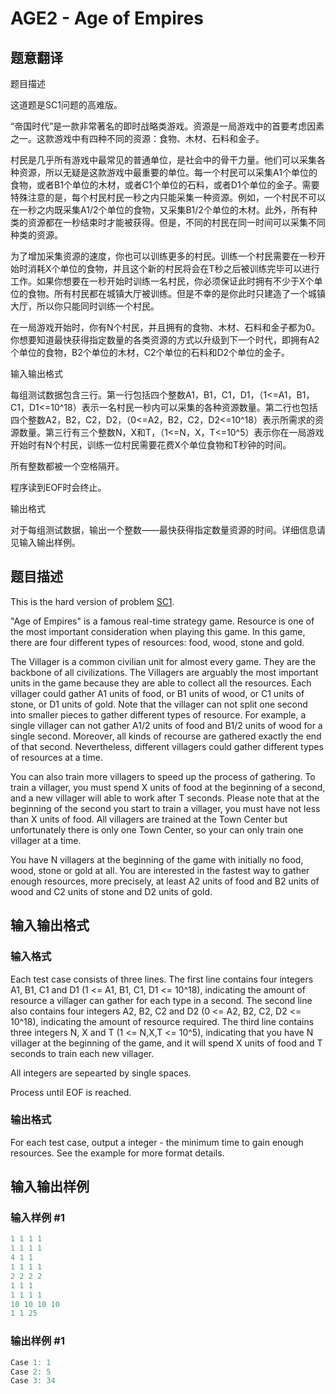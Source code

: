 # AGE2 - Age of Empires

## 题意翻译

题目描述

这道题是SC1问题的高难版。

“帝国时代”是一款非常著名的即时战略类游戏。资源是一局游戏中的首要考虑因素之一。这款游戏中有四种不同的资源：食物、木材、石料和金子。

村民是几乎所有游戏中最常见的普通单位，是社会中的骨干力量。他们可以采集各种资源，所以无疑是这款游戏中最重要的单位。每一个村民可以采集A1个单位的食物，或者B1个单位的木材，或者C1个单位的石料，或者D1个单位的金子。需要特殊注意的是，每个村民村民一秒之内只能采集一种资源。例如，一个村民不可以在一秒之内既采集A1/2个单位的食物，又采集B1/2个单位的木材。此外，所有种类的资源都在一秒结束时才能被获得。但是，不同的村民在同一时间可以采集不同种类的资源。

为了增加采集资源的速度，你也可以训练更多的村民。训练一个村民需要在一秒开始时消耗X个单位的食物，并且这个新的村民将会在T秒之后被训练完毕可以进行工作。如果你想要在一秒开始时训练一名村民，你必须保证此时拥有不少于X个单位的食物。所有村民都在城镇大厅被训练。但是不幸的是你此时只建造了一个城镇大厅，所以你只能同时训练一个村民。

在一局游戏开始时，你有N个村民，并且拥有的食物、木材、石料和金子都为0。你想要知道最快获得指定数量的各类资源的方式以升级到下一个时代，即拥有A2个单位的食物，B2个单位的木材，C2个单位的石料和D2个单位的金子。

输入输出格式

每组测试数据包含三行。第一行包括四个整数A1，B1，C1，D1，（1<=A1，B1，C1，D1<=10^18）表示一名村民一秒内可以采集的各种资源数量。第二行也包括四个整数A2，B2，C2，D2，（0<=A2，B2，C2，D2<=10^18）表示所需求的资源数量。第三行有三个整数N，X和T，（1<=N，X，T<=10^5）表示你在一局游戏开始时有N个村民，训练一位村民需要花费X个单位食物和T秒钟的时间。

所有整数都被一个空格隔开。

程序读到EOF时会终止。

输出格式

对于每组测试数据，输出一个整数——最快获得指定数量资源的时间。详细信息请见输入输出样例。

## 题目描述

This is the hard version of problem [SC1](../SC1).

"Age of Empires" is a famous real-time strategy game. Resource is one of the most important consideration when playing this game. In this game, there are four different types of resources: food, wood, stone and gold.

The Villager is a common civilian unit for almost every game. They are the backbone of all civilizations. The Villagers are arguably the most important units in the game because they are able to collect all the resources. Each villager could gather A1 units of food, or B1 units of wood, or C1 units of stone, or D1 units of gold. Note that the villager can not split one second into smaller pieces to gather different types of resource. For example, a single villager can not gather A1/2 units of food and B1/2 units of wood for a single second. Moreover, all kinds of recourse are gathered exactly the end of that second. Nevertheless, different villagers could gather different types of resources at a time.

You can also train more villagers to speed up the process of gathering. To train a villager, you must spend X units of food at the beginning of a second, and a new villager will able to work after T seconds. Please note that at the beginning of the second you start to train a villager, you must have not less than X units of food. All villagers are trained at the Town Center but unfortunately there is only one Town Center, so your can only train one villager at a time.

You have N villagers at the beginning of the game with initially no food, wood, stone or gold at all. You are interested in the fastest way to gather enough resources, more precisely, at least A2 units of food and B2 units of wood and C2 units of stone and D2 units of gold.

## 输入输出格式

### 输入格式

Each test case consists of three lines. The first line contains four integers A1, B1, C1 and D1 (1 <= A1, B1, C1, D1 <= 10^18), indicating the amount of resource a villager can gather for each type in a second. The second line also contains four integers A2, B2, C2 and D2 (0 <= A2, B2, C2, D2 <= 10^18), indicating the amount of resource required. The third line contains three integers N, X and T (1 <= N,X,T <= 10^5), indicating that you have N villager at the beginning of the game, and it will spend X units of food and T seconds to train each new villager.

All integers are sepearted by single spaces.

Process until EOF is reached.

### 输出格式

For each test case, output a integer - the minimum time to gain enough resources. See the example for more format details.

## 输入输出样例

### 输入样例 #1

```cpp
1 1 1 1
1 1 1 1
4 1 1
1 1 1 1
2 2 2 2
1 1 1
1 1 1 1
10 10 10 10
1 1 25
```


### 输出样例 #1

```cpp
Case 1: 1
Case 2: 5
Case 3: 34
```


